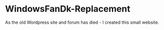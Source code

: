 # WindowsFanDk-Replacement
As the old Wordpress site and forum has died - I created this small website.

